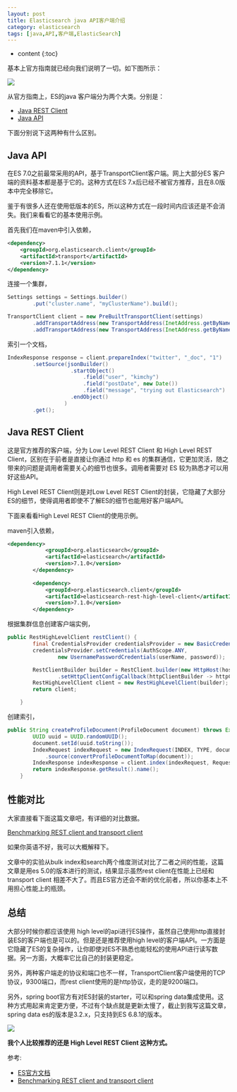 ```yaml
---
layout: post
title: Elasticsearch java API客户端介绍
category: elasticsearch
tags: [java,API,客户端,ElasticSearch]
---
```


* content
{:toc}

基本上官方指南就已经向我们说明了一切。如下图所示：


![](http://pony-maggie.github.io/assets/images/2019/es/12/12.jpg)

从官方指南上，ES的java 客户端分为两个大类。分别是：

* [Java REST Client](https://www.elastic.co/guide/en/elasticsearch/client/java-rest/current/index.html)
* [Java API](https://www.elastic.co/guide/en/elasticsearch/client/java-api/current/index.html)

下面分别说下这两种有什么区别。

## Java API

在ES 7.0之前最常采用的API，基于TransportClient客户端。网上大部分ES 客户端的资料基本都是基于它的。这种方式在ES 7.x后已经不被官方推荐，且在8.0版本中完全移除它。

鉴于有很多人还在使用低版本的ES，所以这种方式在一段时间内应该还是不会消失。我们来看看它的基本使用示例。

首先我们在maven中引入依赖，

```xml
<dependency>
    <groupId>org.elasticsearch.client</groupId>
    <artifactId>transport</artifactId>
    <version>7.1.1</version>
</dependency>
```

连接一个集群，

```java
Settings settings = Settings.builder()
        .put("cluster.name", "myClusterName").build();

TransportClient client = new PreBuiltTransportClient(settings)
        .addTransportAddress(new TransportAddress(InetAddress.getByName("host1"), 9300))
        .addTransportAddress(new TransportAddress(InetAddress.getByName("host2"), 9300));
```

索引一个文档，
```java
IndexResponse response = client.prepareIndex("twitter", "_doc", "1")
        .setSource(jsonBuilder()
                    .startObject()
                        .field("user", "kimchy")
                        .field("postDate", new Date())
                        .field("message", "trying out Elasticsearch")
                    .endObject()
                  )
        .get();
```

## Java REST Client

这是官方推荐的客户端，分为 Low Level REST Client 和 High Level REST Client，区别在于前者是直接让你通过 http 和 es 的集群通信，它更加灵活，随之带来的问题是调用者需要关心的细节也很多。调用者需要对 ES 较为熟悉才可以用好这些API。

High Level REST Client则是对Low Level REST Client的封装，它隐藏了大部分ES的细节，使得调用者即使不了解ES的细节也能用好客户端API。

下面来看看High Level REST Client的使用示例。

maven引入依赖，

```xml
<dependency>
            <groupId>org.elasticsearch</groupId>
            <artifactId>elasticsearch</artifactId>
            <version>7.1.0</version>
        </dependency>
        
        <dependency>
            <groupId>org.elasticsearch.client</groupId>
            <artifactId>elasticsearch-rest-high-level-client</artifactId>
            <version>7.1.0</version>
        </dependency>
```

根据集群信息创建客户端实例，
```java
public RestHighLevelClient restClient() {
        final CredentialsProvider credentialsProvider = new BasicCredentialsProvider();
        credentialsProvider.setCredentials(AuthScope.ANY,
                new UsernamePasswordCredentials(userName, password));

        RestClientBuilder builder = RestClient.builder(new HttpHost(host, port))
                .setHttpClientConfigCallback(httpClientBuilder -> httpClientBuilder.setDefaultCredentialsProvider(credentialsProvider));
        RestHighLevelClient client = new RestHighLevelClient(builder);
        return client;

    }
```



创建索引，
```java
public String createProfileDocument(ProfileDocument document) throws Exception {
        UUID uuid = UUID.randomUUID();
        document.setId(uuid.toString());
        IndexRequest indexRequest = new IndexRequest(INDEX, TYPE, document.getId())
            .source(convertProfileDocumentToMap(document));
        IndexResponse indexResponse = client.index(indexRequest, RequestOptions.DEFAULT);
        return indexResponse.getResult().name();
    }
```

## 性能对比

大家直接看下面这篇文章吧，有详细的对比数据。

[Benchmarking REST client and transport client](https://www.elastic.co/cn/blog/benchmarking-rest-client-transport-client)


如果你英语不好，我可以大概解释下。

文章中的实验从bulk index和search两个维度测试对比了二者之间的性能，这篇文章是用es 5.0的版本进行的测试，结果显示虽然rest client在性能上已经和transport client 相差不大了。而且ES官方还会不断的优化前者，所以你基本上不用担心性能上的瓶颈。


## 总结

大部分时候你都应该使用 high level的api进行ES操作，虽然自己使用http直接封装ES的客户端也是可以的。但是还是推荐使用high level的客户端API。一方面是它隐藏了ES的复杂操作，让你即使对ES不熟悉也能轻松的使用API进行读写数据。另一方面，大概率它比自己的封装更稳定。

另外，两种客户端走的协议和端口也不一样，TransportClient客户端使用的TCP协议，9300端口，而rest client使用的是http协议，走的是9200端口。

另外，spring boot官方有对ES封装的starter，可以和spring data集成使用。这种方式用起来肯定更方便，不过有个缺点就是更新太慢了，截止到我写这篇文章，spring data es的版本是3.2.x，只支持到ES 6.8.1的版本。

![](http://pony-maggie.github.io/assets/images/2019/es/12/11.jpg)

**我个人比较推荐的还是 High Level REST Client 这种方式。**



参考:

* [ES官方文档](https://www.elastic.co/guide/index.html)
* [Benchmarking REST client and transport client](https://www.elastic.co/cn/blog/benchmarking-rest-client-transport-client)
